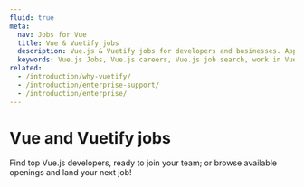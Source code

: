```yaml
---
fluid: true
meta:
  nav: Jobs for Vue
  title: Vue & Vuetify jobs
  description: Vue.js & Vuetify jobs for developers and businesses. Apply to Software Engineer, Full Stack Developer, Senior Software Engineer and more!
  keywords: Vue.js Jobs, Vue.js careers, Vue.js job search, work in Vue.js, Vuetify jobs for Vue
related:
  - /introduction/why-vuetify/
  - /introduction/enterprise-support/
  - /introduction/enterprise/
---
```

<script setup>
  import VueJobs from '@/components/doc/VueJobs.vue'
</script>

# Vue and Vuetify jobs

Find top Vue.js developers, ready to join your team; or browse available openings and land your next job!

<entry />

<vue-jobs />
